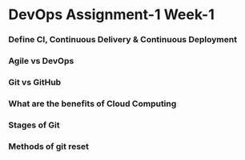 # DevOps Assignment-1 Week-1


### Define CI, Continuous Delivery & Continuous Deployment


### Agile vs DevOps


### Git vs GitHub


### What are the benefits of Cloud Computing


### Stages of Git


### Methods of git reset



